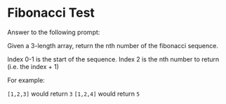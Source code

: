# Fibonacci Test

Answer to the following prompt:

Given a 3-length array, return the nth number of the fibonacci sequence.

Index 0-1 is the start of the sequence.
Index 2 is the nth number to return (i.e. the index + 1)

For example:

`[1,2,3]` would return `3`
`[1,2,4]` would return `5`
